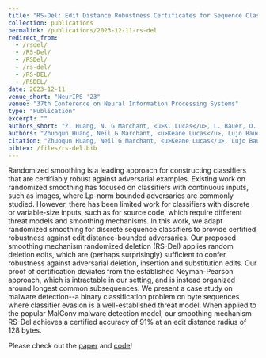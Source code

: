 ```yaml
---
title: "RS-Del: Edit Distance Robustness Certificates for Sequence Classifiers via Randomized Deletion"
collection: publications
permalink: /publications/2023-12-11-rs-del
redirect_from: 
  - /rsdel/
  - /RS-Del/
  - /RSDel/
  - /rs-del/
  - /RS-DEL/
  - /RSDEL/
date: 2023-12-11
venue_short: "NeurIPS '23"
venue: "37th Conference on Neural Information Processing Systems"
type: "Publication"
excerpt: ""
authors_short: "Z. Huang, N. G Marchant, <u>K. Lucas</u>, L. Bauer, O. Ohrimenko, B. IP Rubinstein"
authors: "Zhuoqun Huang, Neil G Marchant, <u>Keane Lucas</u>, Lujo Bauer, Olga Ohrimenko, Benjamin IP Rubinstein"
citation: "Zhuoqun Huang, Neil G Marchant, <u>Keane Lucas</u>, Lujo Bauer, Olga Ohrimenko, Benjamin IP Rubinstein. RS-Del: Edit Distance Robustness Certificates for Sequence Classifiers via Randomized Deletion. In Proc. NeurIPS '23."
bibtex: /files/rs-del.bib
---
```


Randomized smoothing is a leading approach for constructing classifiers that are certifiably robust against adversarial examples. Existing work on randomized smoothing has focused on classifiers with continuous inputs, such as images, where Lp-norm bounded adversaries are commonly studied. However, there has been limited work for classifiers with discrete or variable-size inputs, such as for source code, which require different threat models and smoothing mechanisms. In this work, we adapt randomized smoothing for discrete sequence classifiers to provide certified robustness against edit distance-bounded adversaries. Our proposed smoothing mechanism randomized deletion (RS-Del) applies random deletion edits, which are (perhaps surprisingly) sufficient to confer robustness against adversarial deletion, insertion and substitution edits. Our proof of certification deviates from the established Neyman-Pearson approach, which is intractable in our setting, and is instead organized around longest common subsequences. We present a case study on malware detection--a binary classification problem on byte sequences where classifier evasion is a well-established threat model. When applied to the popular MalConv malware detection model, our smoothing mechanism RS-Del achieves a certified accuracy of 91% at an edit distance radius of 128 bytes.

Please check out the [paper](https://arxiv.org/abs/2302.01757) and [code](https://github.com/dovermore/randomized-deletion)!